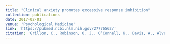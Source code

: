 ```yaml
---
title: "Clinical anxiety promotes excessive response inhibition"
collection: publications
date: 2017-02-01
venue: 'Psychological Medicine'
link: 'https://pubmed.ncbi.nlm.nih.gov/27776562/'
citation: 'Grillon, C., Robinson, O. J., O’Connell, K., Davis, A., Alvarez, G., Pine, D. S. & Ernst, M. (2017). Clinical anxiety promotes excessive response inhibition. <i>Psychological Medicine.</i> 47(3), 484-494.'
---
```

